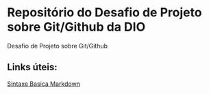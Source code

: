 # Repositório do Desafio de Projeto sobre Git/Github da DIO 
Desafio de Projeto sobre Git/Github

## Links úteis: 
[Sintaxe Basica Markdown](https://www.markdownguide.org/basic-syntax/)
